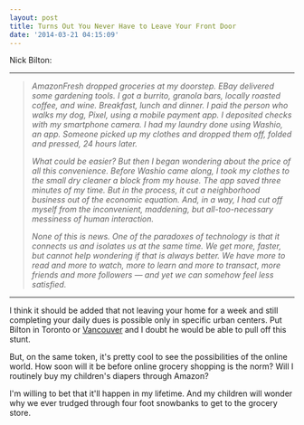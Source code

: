 ```yaml
---
layout: post
title: Turns Out You Never Have to Leave Your Front Door
date: '2014-03-21 04:15:09'
---
```


<p>Nick Bilton:</p>

<hr />

<blockquote>
  <p><em>AmazonFresh dropped groceries at my doorstep. EBay delivered some gardening tools. I got a burrito, granola bars, locally roasted coffee, and wine. Breakfast, lunch and dinner. I paid the person who walks my dog, Pixel, using a mobile payment app. I deposited checks with my smartphone camera. I had my laundry done using Washio, an app. Someone picked up my clothes and dropped them off, folded and pressed, 24 hours later.</em></p>
  
  <p><em>What could be easier? But then I began wondering about the price of all this convenience. Before Washio came along, I took my clothes to the small dry cleaner a block from my house. The app saved three minutes of my time. But in the process, it cut a neighborhood business out of the economic equation. And, in a way, I had cut off myself from the inconvenient, maddening, but all-too-necessary messiness of human interaction.</em></p>
  
  <p><em>None of this is news. One of the paradoxes of technology is that it connects us and isolates us at the same time. We get more, faster, but cannot help wondering if that is always better. We have more to read and more to watch, more to learn and more to transact, more friends and more followers — and yet we can somehow feel less satisfied.</em></p>
</blockquote>

<hr />

<p>I think it should be added that not leaving your home for a week and still completing your daily dues is possible only in specific urban centers. Put Bilton in Toronto or <a href="http://globalnews.ca/news/938270/amazon-ca-starts-selling-groceries-online-in-canada/">Vancouver</a> and I doubt he would be able to pull off this stunt.</p>

<p>But, on the same token, it's pretty cool to see the possibilities of the online world. How soon will it be before online grocery shopping is the norm? Will I routinely buy my children's diapers through Amazon? </p>

<p>I'm willing to bet that it'll happen in my lifetime. And my children will wonder why we ever trudged through four foot snowbanks to get to the grocery store. </p>